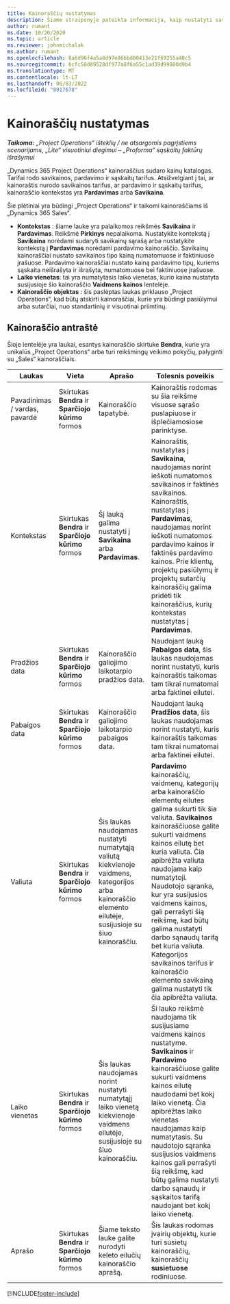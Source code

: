 ```yaml
---
title: Kainoraščių nustatymas
description: Šiame straipsnyje pateikta informacija, kaip nustatyti savikainos ir pardavimo kainoraščius.
author: rumant
ms.date: 10/20/2020
ms.topic: article
ms.reviewer: johnmichalak
ms.author: rumant
ms.openlocfilehash: 8a6d96f4a5a8d97e86bbd00413e21f69255a48c5
ms.sourcegitcommit: 6cfc50d89528df977a8f6a55c1ad39d99800d9b4
ms.translationtype: MT
ms.contentlocale: lt-LT
ms.lasthandoff: 06/03/2022
ms.locfileid: "8917678"
---
```

# <a name="set-up-price-lists"></a>Kainoraščių nustatymas

_**Taikoma:** „Project Operations“ išteklių / ne atsargomis pagrįstiems scenarijams, „Lite“ visuotiniui diegimui – „Proforma“ sąskaitų faktūrų išrašymui_

„Dynamics 365 Project Operations“ kainoraščius sudaro kainų katalogas. Tarifai rodo savikainos, pardavimo ir sąskaitų tarifus. Atsižvelgiant į tai, ar kainoraštis nurodo savikainos tarifus, ar pardavimo ir sąskaitų tarifus, kainoraščio kontekstas yra **Pardavimas** arba **Savikaina**.

Šie plėtiniai yra būdingi „Project Operations“ ir taikomi kainoraščiams iš „Dynamics 365 Sales“.

- **Kontekstas** : šiame lauke yra palaikomos reikšmės **Savikaina** ir **Pardavimas**. Reikšmė **Pirkinys** nepalaikoma. Nustatykite kontekstą į **Savikaina** norėdami sudaryti savikainų sąrašą arba nustatykite kontekstą į **Pardavimas** norėdami pardavimo kainoraščio. Savikainų kainoraščiai nustato savikainos tipo kainą numatomuose ir faktiniuose įrašuose. Pardavimo kainoraščiai nustato kainą pardavimo tipų, kuriems sąskaita neišrašyta ir išrašyta, numatomuose bei faktiniuose įrašuose.
- **Laiko vienetas**: tai yra numatytasis laiko vienetas, kurio kaina nustatyta susijusioje šio kainoraščio **Vaidmens kainos** lentelėje.
- **Kainoraščio objektas** : šis paslėptas laukas priklauso „Project Operations“, kad būtų atskirti kainoraščiai, kurie yra būdingi pasiūlymui arba sutarčiai, nuo standartinių ir visuotinai priimtinų.

## <a name="price-list-header"></a>Kainoraščio antraštė

Šioje lentelėje yra laukai, esantys kainoraščio skirtuke **Bendra**, kurie yra unikalūs „Project Operations“ arba turi reikšmingų veikimo pokyčių, palyginti su „Sales“ kainoraščiais.

| Laukas | Vieta | Aprašo | Tolesnis poveikis |
| --- | --- | --- | --- |
| Pavadinimas / vardas, pavardė | Skirtukas **Bendra** ir **Sparčiojo kūrimo** formos | Kainoraščio tapatybė. | Kainoraštis rodomas su šia reikšme visuose sąrašo puslapiuose ir išplečiamosiose parinktyse.|
| Kontekstas | Skirtukas **Bendra** ir **Sparčiojo kūrimo** formos | Šį lauką galima nustatyti į **Savikaina** arba **Pardavimas**. | Kainoraštis, nustatytas į **Savikaina**, naudojamas norint ieškoti numatomos savikainos ir faktinės savikainos. Kainoraštis, nustatytas į **Pardavimas**, naudojamas norint ieškoti numatomos pardavimo kainos ir faktinės pardavimo kainos. Prie klientų, projektų pasiūlymų ir projektų sutarčių kainoraščių galima pridėti tik kainoraščius, kurių kontekstas nustatytas į **Pardavimas**. |
| Pradžios data | Skirtukas **Bendra** ir **Sparčiojo kūrimo** formos | Kainoraščio galiojimo laikotarpio pradžios data. | Naudojant lauką **Pabaigos data**, šis laukas naudojamas norint nustatyti, kuris kainoraštis taikomas tam tikrai numatomai arba faktinei eilutei. |
| Pabaigos data | Skirtukas **Bendra** ir **Sparčiojo kūrimo** formos | Kainoraščio galiojimo laikotarpio pabaigos data. | Naudojant lauką **Pradžios data**, šis laukas naudojamas norint nustatyti, kuris kainoraštis taikomas tam tikrai numatomai arba faktinei eilutei. |
| Valiuta | Skirtukas **Bendra** ir **Sparčiojo kūrimo** formos | Šis laukas naudojamas nustatyti numatytąją valiutą kiekvienoje vaidmens, kategorijos arba kainoraščio elemento eilutėje, susijusioje su šiuo kainoraščiu. | **Pardavimo** kainoraščių, vaidmenų, kategorijų arba kainoraščio elementų eilutes galima sukurti tik šia valiuta. **Savikainos** kainoraščiuose galite sukurti vaidmens kainos eilutę bet kuria valiuta. Čia apibrėžta valiuta naudojama kaip numatytoji. Naudotojo sąranka, kur yra susijusios vaidmens kainos, gali perrašyti šią reikšmę, kad būtų galima nustatyti darbo sąnaudų tarifą bet kuria valiuta. Kategorijos savikainos tarifus ir kainoraščio elemento savikainą galima nustatyti tik čia apibrėžta valiuta. |
| Laiko vienetas | Skirtukas **Bendra** ir **Sparčiojo kūrimo** formos | Šis laukas naudojamas norint nustatyti numatytąjį laiko vienetą kiekvienoje vaidmens eilutėje, susijusioje su šiuo kainoraščiu. | Ši lauko reikšmė naudojama tik susijusiame vaidmens kainos nustatyme. **Savikainos** ir **Pardavimo** kainoraščiuose galite sukurti vaidmens kainos eilutę naudodami bet kokį laiko vienetą. Čia apibrėžtas laiko vienetas naudojamas kaip numatytasis. Su naudotojo sąranka susijusios vaidmens kainos gali perrašyti šią reikšmę, kad būtų galima nustatyti darbo sąnaudų ir sąskaitos tarifą naudojant bet kokį laiko vienetą. |
| Aprašo | Skirtukas **Bendra** ir **Sparčiojo kūrimo** formos | Šiame teksto lauke galite nurodyti keleto eilučių kainoraščio aprašą. | Šis laukas rodomas įvairių objektų, kurie turi susietų kainoraščių, kainoraščių **susietuose** rodiniuose. |


[!INCLUDE[footer-include](../includes/footer-banner.md)]